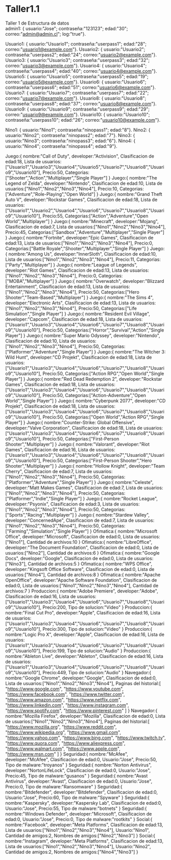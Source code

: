 # Taller1.1
Taller 1 de Estructura de datos  
admin1: { usuario:"Jose"; contraseña:"123123"; edad:"30"; correo:"admin@admin.cl"; log:"true"}.

Usuario1: { usuario:"Usuario1"; contraseña:"userpass1"; edad:"28"; correo:"usuario1@example.com"}.
Usuario2: { usuario:"Usuario2"; contraseña:"userpass2"; edad:"24"; correo:"usuario2@example.com"}.
Usuario3: { usuario:"Usuario3"; contraseña:"userpass3"; edad:"32"; correo:"usuario3@example.com"}.
Usuario4: { usuario:"Usuario4"; contraseña:"userpass4"; edad:"40"; correo:"usuario4@example.com"}.
Usuario5: { usuario:"Usuario5"; contraseña:"userpass5"; edad:"19"; correo:"usuario5@example.com"}.
Usuario6: { usuario:"Usuario6"; contraseña:"userpass6"; edad:"51"; correo:"usuario6@example.com"}.
Usuario7: { usuario:"Usuario7"; contraseña:"userpass7"; edad:"22"; correo:"usuario7@example.com"}.
Usuario8: { usuario:"Usuario8"; contraseña:"userpass8"; edad:"37"; correo:"usuario8@example.com"}.
Usuario9: { usuario:"Usuario9"; contraseña:"userpass9"; edad:"29"; correo:"usuario9@example.com"}.
Usuario10: { usuario:"Usuario10"; contraseña:"userpass10"; edad:"26"; correo:"usuario10@example.com"}.

Nino1: { usuario:"Nino1"; contraseña:"ninopass1"; edad:"8"}.
Nino2: { usuario:"Nino2"; contraseña:"ninopass2"; edad:"7"}.
Nino3: { usuario:"Nino3"; contraseña:"ninopass3"; edad:"6"}.
Nino4: { usuario:"Nino4"; contraseña:"ninopass4"; edad:"9"}.

Juego:{
    nombre:"Call of Duty",
    developer:"Activision",
    Clasificacion de edad:18,
    Lista de usuarios:["Usuario1","Usuario3","Usuario4","Usuario5","Usuario7","Usuario8","Usuario9","Usuario10"],
    Precio:50,
    Categorias:["Shooter","Action","Multiplayer","Single Player"]
}
Juego:{
    nombre:"The Legend of Zelda",
    developer:"Nintendo",
    Clasificacion de edad:10,
    Lista de usuarios:["Nino1","Nino2","Nino3","Nino4"],
    Precio:10,
    Categorias:["Adventure","Role-Playing","Open World"]
}
Juego:{
    nombre:"Grand Theft Auto V",
    developer:"Rockstar Games",
    Clasificacion de edad:18,
    Lista de usuarios:["Usuario1","Usuario2","Usuario4","Usuario6","Usuario7","Usuario8","Usuario9","Usuario10"],
    Precio:55,
    Categorias:["Action","Adventure","Open World","Multiplayer"]
}
Juego:{
    nombre:"Minecraft",
    developer:"Mojang",
    Clasificacion de edad:7,
    Lista de usuarios:["Nino1","Nino2","Nino3","Nino4"],
    Precio:45,
    Categorias:["Sandbox","Adventure","Multiplayer","Single Player"]
}
Juego:{
    nombre:"Fortnite",
    developer:"Epic Games",
    Clasificacion de edad:13,
    Lista de usuarios:["Nino1","Nino2","Nino3","Nino4"],
    Precio:0,
    Categorias:["Battle Royale","Shooter","Multiplayer","Single Player"]
}
Juego:{
    nombre:"Among Us",
    developer:"InnerSloth",
    Clasificacion de edad:10,
    Lista de usuarios:["Nino1","Nino2","Nino3","Nino4"],
    Precio:11,
    Categorias:["Party","Multiplayer"]
}
Juego:{
    nombre:"League of Legends",
    developer:"Riot Games",
    Clasificacion de edad:13,
    Lista de usuarios:["Nino1","Nino2","Nino3","Nino4"],
    Precio:0,
    Categorias:["MOBA","Multiplayer"]
}
Juego:{
    nombre:"Overwatch",
    developer:"Blizzard Entertainment",
    Clasificacion de edad:13,
    Lista de usuarios:["Nino1","Nino2","Nino3","Nino4"],
    Precio:50,
    Categorias:["Hero Shooter","Team-Based","Multiplayer"]
}
Juego:{
    nombre:"The Sims 4",
    developer:"Electronic Arts",
    Clasificacion de edad:13,
    Lista de usuarios:["Nino1","Nino2","Nino3","Nino4"],
    Precio:50,
    Categorias:["Life Simulation","Single Player"]
}
Juego:{
    nombre:"Resident Evil Village",
    developer:"Capcom",
    Clasificacion de edad:18,
    Lista de usuarios:["Usuario1","Usuario3","Usuario4","Usuario6","Usuario7","Usuario8","Usuario9","Usuario10"],
    Precio:50,
    Categorias:["Horror","Survival","Action","Single Player"]
}
Juego:{
    nombre:"Super Mario Odyssey",
    developer:"Nintendo",
    Clasificacion de edad:10,
    Lista de usuarios:["Nino1","Nino2","Nino3","Nino4"],
    Precio:50,
    Categorias:["Platformer","Adventure","Single Player"]
}
Juego:{
    nombre:"The Witcher 3: Wild Hunt",
    developer:"CD Projekt",
    Clasificacion de edad:18,
    Lista de usuarios:["Usuario1","Usuario3","Usuario4","Usuario6","Usuario7","Usuario8","Usuario9","Usuario10"],
    Precio:50,
    Categorias:["Action RPG","Open World","Single Player"]
}
Juego:{
    nombre:"Red Dead Redemption 2",
    developer:"Rockstar Games",
    Clasificacion de edad:18,
    Lista de usuarios:["Usuario1","Usuario3","Usuario4","Usuario6","Usuario7","Usuario8","Usuario9","Usuario10"],
    Precio:50,
    Categorias:["Action-Adventure","Open World","Single Player"]
}
Juego:{
    nombre:"Cyberpunk 2077",
    developer:"CD Projekt",
    Clasificacion de edad:18,
    Lista de usuarios:["Usuario1","Usuario3","Usuario4","Usuario6","Usuario7","Usuario8","Usuario9","Usuario10"],
    Precio:50,
    Categorias:["Open World","Action RPG","Single Player"]
}
Juego:{
    nombre:"Counter-Strike: Global Offensive",
    developer:"Valve Corporation",
    Clasificacion de edad:18,
    Lista de usuarios:["Usuario1","Usuario3","Usuario4","Usuario6","Usuario7","Usuario8","Usuario9","Usuario10"],
    Precio:50,
    Categorias:["First-Person Shooter","Multiplayer"]
}
Juego:{
    nombre:"Valorant",
    developer:"Riot Games",
    Clasificacion de edad:16,
    Lista de usuarios:["Usuario1","Usuario3","Usuario4","Usuario6","Usuario7","Usuario8","Usuario9","Usuario10"],
    Precio:50,
    Categorias:["First-Person Shooter","Hero Shooter","Multiplayer"]
}
Juego:{
    nombre:"Hollow Knight",
    developer:"Team Cherry",
    Clasificacion de edad:7,
    Lista de usuarios:["Nino1","Nino2","Nino3","Nino4"],
    Precio:50,
    Categorias:["Platformer","Adventure","Single Player"]
}
Juego:{
    nombre:"Celeste",
    developer:"Matt Makes Games",
    Clasificacion de edad:7,
    Lista de usuarios:["Nino1","Nino2","Nino3","Nino4"],
    Precio:50,
    Categorias:["Platformer","Indie","Single Player"]
}
Juego:{
    nombre:"Rocket League",
    developer:"Psyonix",
    Clasificacion de edad:3,
    Lista de usuarios:["Nino1","Nino2","Nino3","Nino4"],
    Precio:50,
    Categorias:["Sports","Racing","Multiplayer"]
}
Juego:{
    nombre:"Stardew Valley",
    developer:"ConcernedApe",
    Clasificacion de edad:7,
    Lista de usuarios:["Nino1","Nino2","Nino3","Nino4"],
    Precio:50,
    Categorias:["Farming","Simulation","Single Player"]
}
Ofimatica:{
    nombre:"Microsoft Office",
    developer:"Microsoft",
    Clasificacion de edad:0,
    Lista de usuarios:["Nino1"],
    Cantidad de archivos:10
}
Ofimatica:{
    nombre:"LibreOffice",
    developer:"The Document Foundation",
    Clasificacion de edad:0,
    Lista de usuarios:["Nino2"],
    Cantidad de archivos:6
}
Ofimatica:{
    nombre:"Google Docs",
    developer:"Google",
    Clasificacion de edad:0,
    Lista de usuarios:["Nino3"],
    Cantidad de archivos:5
}
Ofimatica:{
    nombre:"WPS Office",
    developer:"Kingsoft Office Software",
    Clasificacion de edad:0,
    Lista de usuarios:["Nino4"],
    Cantidad de archivos:8
}
Ofimatica:{
    nombre:"Apache OpenOffice",
    developer:"Apache Software Foundation",
    Clasificacion de edad:0,
    Lista de usuarios:["Nino1","Nino2","Nino3","Nino4"],
    Cantidad de archivos:7
}
Produccion:{
    nombre:"Adobe Premiere",
    developer:"Adobe",
    Clasificacion de edad:16,
    Lista de usuarios:["Usuario1","Usuario3","Usuario4","Usuario6","Usuario7","Usuario8","Usuario9","Usuario10"],
    Precio:200,
    Tipo de solucion:"Video"
}
Produccion:{
    nombre:"Final Cut Pro",
    developer:"Apple",
    Clasificacion de edad:16,
    Lista de usuarios:["Usuario1","Usuario3","Usuario4","Usuario6","Usuario7","Usuario8","Usuario9","Usuario10"],
    Precio:300,
    Tipo de solucion:"Video"
}
Produccion:{
    nombre:"Logic Pro X",
    developer:"Apple",
    Clasificacion de edad:16,
    Lista de usuarios:["Usuario1","Usuario3","Usuario4","Usuario6","Usuario7","Usuario8","Usuario9","Usuario10"],
    Precio:199,
    Tipo de solucion:"Audio"
}
Produccion:{
    nombre:"Ableton Live",
    developer:"Ableton",
    Clasificacion de edad:16,
    Lista de usuarios:["Usuario1","Usuario3","Usuario4","Usuario6","Usuario7","Usuario8","Usuario9","Usuario10"],
    Precio:449,
    Tipo de solucion:"Audio"
}
Navegador:{
    nombre:"Google Chrome",
    developer:"Google",
    Clasificacion de edad:0,
    Lista de usuarios:["Nino1","Nino2","Nino3","Nino4"],
    Paginas del historial:[
        "https://www.google.com",
        "https://www.youtube.com",
        "https://www.facebook.com",
        "https://www.twitter.com",
        "https://www.amazon.com",
        "https://www.netflix.com",
        "https://www.linkedin.com",
        "https://www.instagram.com",
        "https://www.spotify.com",
        "https://www.pinterest.com"
    ]
}
Navegador:{
    nombre:"Mozilla Firefox",
    developer:"Mozilla",
    Clasificacion de edad:0,
    Lista de usuarios:["Nino1","Nino2","Nino3","Nino4"],
    Paginas del historial:[
        "https://www.mozilla.org",
        "https://www.reddit.com",
        "https://www.wikipedia.org",
        "https://www.gmail.com",
        "https://www.yahoo.com",
        "https://www.bing.com",
        "https://www.twitch.tv",
        "https://www.quora.com",
        "https://www.aliexpress.com",
        "https://www.walmart.com",
        "https://www.apple.com",
        "https://www.msn.com"
    ]
}
Seguridad:{
    nombre:"McAfee",
    developer:"McAfee",
    Clasificacion de edad:0,
    Usuario:"Jose",
    Precio:50,
    Tipo de malware:"troyanos"
}
Seguridad:{
    nombre:"Norton Antivirus",
    developer:"NortonLifeLock",
    Clasificacion de edad:0,
    Usuario:"Jose",
    Precio:45,
    Tipo de malware:"gusanos"
}
Seguridad:{
    nombre:"Avast Antivirus",
    developer:"Avast",
    Clasificacion de edad:0,
    Usuario:"Jose",
    Precio:0,
    Tipo de malware:"Ransomware"
}
Seguridad:{
    nombre:"Bitdefender",
    developer:"Bitdefender",
    Clasificacion de edad:0,
    Usuario:"Jose",
    Precio:60,
    Tipo de malware:"Spyware"
}
Seguridad:{
    nombre:"Kaspersky",
    developer:"Kaspersky Lab",
    Clasificacion de edad:0,
    Usuario:"Jose",
    Precio:55,
    Tipo de malware:"botnets"
}
Seguridad:{
    nombre:"Windows Defender",
    developer:"Microsoft",
    Clasificacion de edad:0,
    Usuario:"Jose",
    Precio:0,
    Tipo de malware:"rootkits"
}
Social:{
    nombre:"Facebook",
    developer:"Meta Platforms",
    Clasificacion de edad:13,
    Lista de usuarios:["Nino1","Nino2","Nino3","Nino4"],
    Usuario:"Nino1",
    Cantidad de amigos:2,
    Nombres de amigos:["Nino2","Nino3"]
}
Social:{
    nombre:"Instagram",
    developer:"Meta Platforms",
    Clasificacion de edad:13,
    Lista de usuarios:["Nino1","Nino2","Nino3","Nino4"],
    Usuario:"Nino2",
    Cantidad de amigos:2,
    Nombres de amigos:["Nino4","Nino3"]
}
